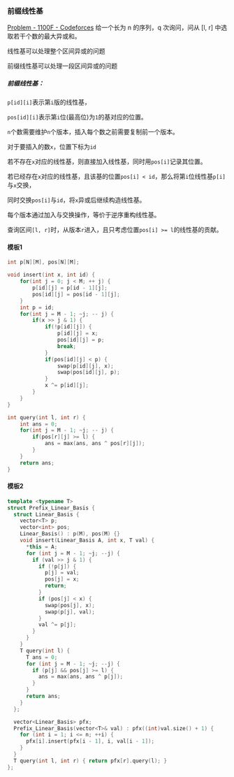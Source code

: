 ### 前缀线性基

[Problem - 1100F - Codeforces](https://codeforces.com/problemset/problem/1100/F)
给一个长为 n 的序列，q 次询问，问从 [l, r] 中选取若干个数的最大异或和。



线性基可以处理整个区间异或的问题

前缀线性基可以处理一段区间异或的问题





##### 前缀线性基：

`p[id][i]`表示第`i`版的线性基，

`pos[id][i]`表示第`i`位(最高位)为`1`的基对应的位置。

`n`个数需要维护`n`个版本，插入每个数之前需要复制前一个版本。



对于要插入的数`x`，位置下标为`id`

若不存在`x`对应的线性基，则直接加入线性基，同时用`pos[i]`记录其位置。

若已经存在`x`对应的线性基，且该基的位置`pos[i] < id`，那么将第`i`位线性基`p[i]`与`x`交换，

同时交换`pos[i]`与`id`，将`x`异或后继续构造线性基。



每个版本通过加入与交换操作，等价于逆序重构线性基。

查询区间`[l, r]`时，从版本`r`进入，且只考虑位置`pos[i] >= l`的线性基的贡献。



#### 模板1

```cpp
int p[N][M], pos[N][M];

void insert(int x, int id) {
    for(int j = 0; j < M; ++ j) {
        p[id][j] = p[id - 1][j];
        pos[id][j] = pos[id - 1][j];
    }
    int p = id;
    for(int j = M - 1; ~j; -- j) {
        if(x >> j & 1) {
            if(!p[id][j]) {
                p[id][j] = x;
                pos[id][j] = p;
                break;
            }
            if(pos[id][j] < p) {
                swap(p[id][j], x);
                swap(pos[id][j], p);
            }
            x ^= p[id][j];
        }
    }
}

int query(int l, int r) {
    int ans = 0;
    for(int j = M - 1; ~j; -- j) {
        if(pos[r][j] >= l) {
            ans = max(ans, ans ^ pos[r][j]);
        }
    }
    return ans;
}
```



#### 模板2 

```cpp
template <typename T>
struct Prefix_Linear_Basis {
  struct Linear_Basis {
    vector<T> p;
    vector<int> pos;
    Linear_Basis() : p(M), pos(M) {}
    void insert(Linear_Basis A, int x, T val) {
      *this = A;
      for (int j = M - 1; ~j; --j) {
        if (val >> j & 1) {
          if (!p[j]) {
            p[j] = val;
            pos[j] = x;
            return;
          }
          if (pos[j] < x) {
            swap(pos[j], x);
            swap(p[j], val);
          }
          val ^= p[j];
        }
      }
    }
    T query(int l) {
      T ans = 0;
      for (int j = M - 1; ~j; --j) {
        if (p[j] && pos[j] >= l) {
          ans = max(ans, ans ^ p[j]);
        }
      }
      return ans;
    }
  };

  vector<Linear_Basis> pfx;
  Prefix_Linear_Basis(vector<T>& val) : pfx((int)val.size() + 1) {
    for (int i = 1; i <= n; ++i) {
      pfx[i].insert(pfx[i - 1], i, val[i - 1]);
    }
  }
  T query(int l, int r) { return pfx[r].query(l); }
};
```


